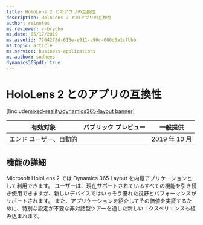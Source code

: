 ```yaml
---
title: HoloLens 2 とのアプリの互換性
description: HoloLens 2 とのアプリの互換性
author: relnotes
ms.reviewer: v-brycho
ms.date: 05/17/2019
ms.assetid: 7264278d-615e-e911-a96c-000d3a1c7bbb
ms.topic: article
ms.service: business-applications
ms.author: sudhees
dynamics365pdf: true
---
```

# <a name="app-compatibility-with-hololens-2"></a>HoloLens 2 とのアプリの互換性
[!include[mixed-reality/dynamics365-layout banner](../includes/mixed-reality/dynamics365-layout.md)]

| 有効対象    |  パブリック プレビュー | 一般提供 | 
| ---------- | ---------- |---------- |
|エンド ユーザー、自動的|| 2019 年 10 月|






## <a name="feature-details"></a>機能の詳細
<!--feature detail start -->
Microsoft HoloLens 2 では Dynamics 365 Layout を内蔵アプリケーションとして利用できます。 ユーザーは、現在サポートされているすべての機能を引き続き使用できますが、新しいデバイスではいっそう優れた視野とパフォーマンスがサポートされます。 また、アプリケーションを紹介してその価値を実証するために、特別な設定が不要な非対話型ツアーを通した新しいエクスペリエンスも組み込まれます。
<!--feature detail end -->










